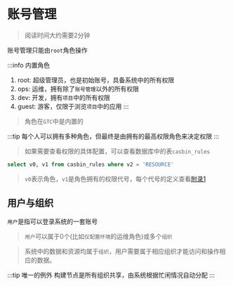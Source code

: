 # 账号管理

> 阅读时间大约需要2分钟

账号管理只能由`root`角色操作

:::info 内置角色
1. root: 超级管理员，也是初始账号，具备系统中的所有权限
2. ops: 运维，拥有除了`账号管理`以外的所有权限
3. dev: 开发，拥有`项目`中的所有权限
4. guest: 游客，仅限于浏览`项目`中的应用
:::

> 角色在`GTC`中是内置的

:::tip 
每个人可以拥有多种角色，但最终是由拥有的最高权限角色来决定权限
:::

> 如果需要查看权限的具体配置，可以查看数据库中的表`casbin_rules`

```sql
select v0, v1 from casbin_rules where v2 = 'RESOURCE'
```

> `v0`表示角色，`v1`是角色拥有的权限代号，每个代号的定义查看[附录1](/guide/appendix_01)

## 用户与组织


`用户`是指可以登录系统的一套账号

> `用户`可以属于0个(比如`仅配置环境`的运维角色)或多个`组织`

> 系统中的数据和资源均属于`组织`，用户需要属于相应组织才能访问和操作相应的数据。

:::tip 唯一的例外
构建节点是所有组织共享，由系统根据忙闲情况自动分配
:::
